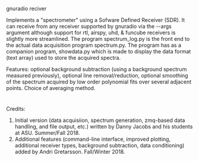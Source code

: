 gnuradio reciver

 Implements a "spectrometer" using a Sofware Defined Receiver (SDR). It can receive
from any receiver supported by gnuradio via the --args argument although support 
for  rtl, airspy, uhd, & funcube receivers is slightly more streamlined. The program 
spectrum_log.py  is the front end to the actual data acquisition program spectrum.py. 
The program has as  a companion program, showdata.py which is made to display the 
data format (text array) used to store the acquired spectra. 

Features: optional background subtraction (using a 
 background spectrum measured previously), optional line removal/reduction, optional 
 smoothing of the spectrum acquired by low order polynomial fits over several adjacent
 points. Choice of averaging method.
#
 Credits: 
 1. Initial version (data acquisiion, spectrum generation, zmq-based data handling, and 
 file output, etc.) written by Danny Jacobs and his students at ASU. Summer/Fall 2018.
 2. Additional features (command-line interface, improved plotting, additional receiver types, 
 background subtraction, data conditioning) added by Andri Gretarsson. Fall/Winter 2018.

